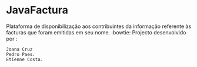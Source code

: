 # JavaFactura
Plataforma de disponibilização  aos contribuintes da informação referente às facturas que foram emitidas em seu nome.
:bowtie:
Projecto desenvolvido por :
```
Joana Cruz 
Pedro Paes.
Etienne Costa.
```
